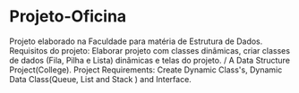 # Projeto-Oficina
Projeto elaborado na Faculdade para matéria de Estrutura de Dados. Requisitos do projeto: Elaborar projeto com classes dinâmicas, criar classes de dados (Fila, Pilha e Lista) dinâmicas e telas do projeto.  / A Data Structure Project(College). Project Requirements: Create Dynamic Class's, Dynamic Data Class(Queue, List and Stack ) and Interface.
